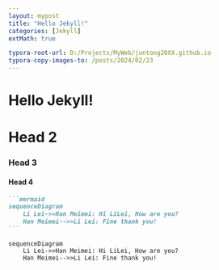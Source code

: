 ```yaml
---
layout: mypost
title: "Hello Jekyll!"
categories: [Jekyll]
extMath: true

typora-root-url: D:/Projects/MyWeb/juntong20XX.github.io
typora-copy-images-to: /posts/2024/02/23
---
```


# Hello Jekyll!

# Head 2

### Head 3

#### Head 4

```markdown
```mermaid
sequenceDiagram
    Li Lei->>Han Meimei: Hi LiLei, How are you?
    Han Meimei-->>Li Lei: Fine thank you!
​```
```

```mermaid
sequenceDiagram
    Li Lei->>Han Meimei: Hi LiLei, How are you?
    Han Meimei-->>Li Lei: Fine thank you!
```
